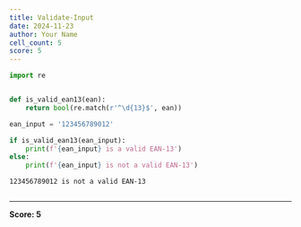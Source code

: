```yaml
---
title: Validate-Input
date: 2024-11-23
author: Your Name
cell_count: 5
score: 5
---
```


```python
import re



```


```python
def is_valid_ean13(ean):
    return bool(re.match(r'^\d{13}$', ean))


```


```python
ean_input = '123456789012'

```


```python
if is_valid_ean13(ean_input):
    print(f'{ean_input} is a valid EAN-13')
else:
    print(f'{ean_input} is not a valid EAN-13')
```

    123456789012 is not a valid EAN-13



```python

```


---
**Score: 5**
